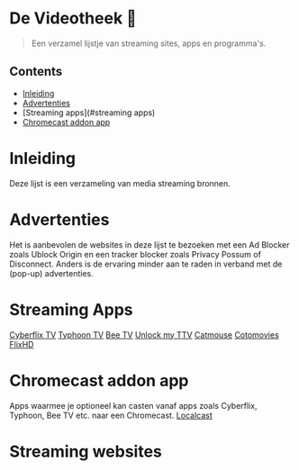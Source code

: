 # De Videotheek :movie_camera:
> Een verzamel lijstje van streaming sites, apps en programma's. 

## Contents 
- [Inleiding](#inleiding) 
- [Advertenties](#advertenties)
- [Streaming apps](#streaming apps)
- [Chromecast addon app](#chromecastaddonapp)

# Inleiding
Deze lijst is een verzameling van media streaming bronnen. 

# Advertenties
Het is aanbevolen de websites in deze lijst te bezoeken met een Ad Blocker zoals Ublock Origin en een tracker blocker zoals Privacy Possum of Disconnect. Anders is de ervaring minder aan te raden in verband met de (pop-up) advertenties. 

# Streaming Apps
[Cyberflix TV]()
[Typhoon TV]()
[Bee TV]()
[Unlock my TTV]()
[Catmouse]()
[Cotomovies]()
[FlixHD]()

# Chromecast addon app
Apps waarmee je optioneel kan casten vanaf apps zoals Cyberflix, Typhoon, Bee TV etc. naar een Chromecast. 
[Localcast]()

# Streaming websites


